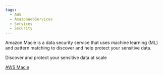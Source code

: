 ```yaml
---
tags:
  - AWS
  - AmazonWebServices
  - Services
  - Security
---
```

Amazon Macie is a data security service that uses machine learning (ML) and pattern matching to discover and help protect your sensitive data.

Discover and protect your sensitive data at scale

[AWS Macie](https://aws.amazon.com/macie/)
